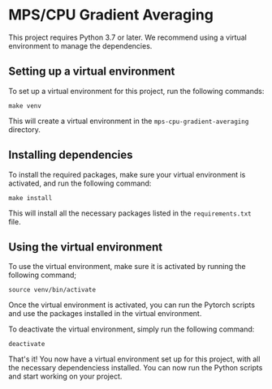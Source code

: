 # MPS/CPU Gradient Averaging

This project requires Python 3.7 or later. We recommend using a virtual environment to manage the dependencies.

## Setting up a virtual environment

To set up a virtual environment for this project, run the following commands:

```
make venv
```

This will create a virtual environment in the `mps-cpu-gradient-averaging` directory.

## Installing dependencies

To install the required packages, make sure your virtual environment is activated, and run the following command:

```
make install
```

This will install all the necessary packages listed in the `requirements.txt` file. 

## Using the virtual environment

To use the virtual environment, make sure it is activated by running the following command;

```
source venv/bin/activate
```

Once the virtual environment is activated, you can run the Pytorch scripts and use the packages installed in the virtual environment.

To deactivate the virtual environment, simply run the following command:

```
deactivate
```

That's it! You now have a virtual environment set up for this project, with all the necessary dependenciess installed. You can now run the Python scripts and start working on your project.